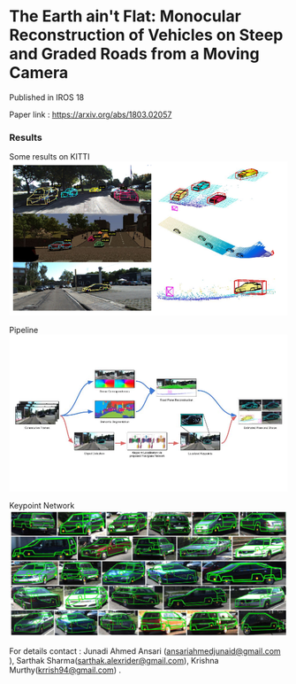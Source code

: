 # The Earth ain't Flat: Monocular Reconstruction of Vehicles on Steep and Graded Roads from a Moving Camera


Published in IROS 18

Paper link : https://arxiv.org/abs/1803.02057
### Results
Some results on KITTI
![Alt text](results.png?raw=true "")
 
 
 Pipeline
![Alt text](./CarShape_36/pipeline.jpg?raw=true "")

Keypoint Network
![Alt text](./CarShape_36/wireframe-deck-3.jpg?raw=true "")


For details contact : Junadi Ahmed Ansari (ansariahmedjunaid@gmail.com ), Sarthak Sharma(sarthak.alexrider@gmail.com), Krishna Murthy(krrish94@gmail.com) .

